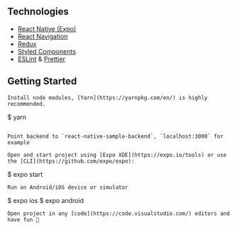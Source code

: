 ## Technologies
- [React Native (Expo)](https://docs.expo.io/versions/latest/)
- [React Navigation](https://reactnavigation.org/)
- [Redux](redux.js.org)
- [Styled Components](https://www.styled-components.com/)
- [ESLint](https://github.com/eslint/eslint) & [Prettier](https://github.com/prettier/prettier)

## Getting Started
```
Install node modules, [Yarn](https://yarnpkg.com/en/) is highly recommended.
```
$ yarn
```

Point backend to `react-native-sample-backend`, `localhost:3000` for example

Open and start project using [Expo XDE](https://expo.io/tools) or use the [CLI](https://github.com/expo/expo):

```
$ expo start
```
Run on Android/iOS device or simulator
```
$ expo ios
$ expo android
```
Open project in any [code](https://code.visualstudio.com/) editors and have fun 🍻
